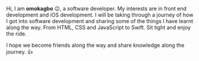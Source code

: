 Hi, I am **omokagbo** :wink:, a software developer.
My interests are in front end development and iOS development.
I will be taking through a journey of how I got into software development and sharing some of the things I have learnt along the way.
From HTML, CSS and JavaScript to Swift. 
Sit tight and enjoy the ride.

I hope we become friends along the way and share knowledge along the journey. :+1:
